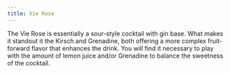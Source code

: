 ```yaml
---
title: Vie Rose
---
```


The Vie Rose is essentially a sour-style cocktail with gin base. What makes it standout it the Kirsch and Grenadine, both offering a more complex fruit-forward flavor that enhances the drink. You will find it necessary to play with the amount of lemon juice and/or Grenadine to balance the sweetness of the cocktail.
